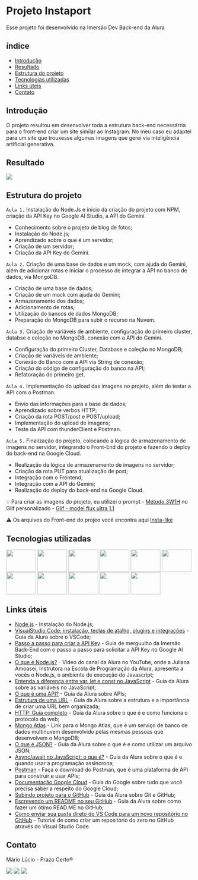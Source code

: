 # Projeto Instaport

Esse projeto foi desenvolvido na Imersão Dev Back-end da Alura

## índice

* [Introdução](#introdução)
* [Resultado](#resultado)
* [Estrutura do projeto](#estrutura-do-projeto)
* [Tecnologias utilizadas](#tecnologias-utilizadas)
* [Links úteis](#links-úteis)
* [Contato](#contato)

## Introdução

O projeto resultou em desenvolver toda a estrutura back-end necessárria para o front-end criar um site similar ao Instagram. No meu caso eu adaptei para um site que trouxesse algumas imagens que gerei via inteligência artificial generativa.

## Resultado

<div>
  <img align="center" src="https://github.com/marioluciofjr/instaport/blob/main/instaport.gif?raw=true" />
</div>

## Estrutura do projeto

`Aula 1.` Instalação do Node.Js e início da criação do projeto com NPM, criação da API Key no Google AI Studio, a API do Gemini.

+ Conhecimento sobre o projeto de blog de fotos;
+ Instalação do Node.js;
+ Aprendizado sobre o que é um servidor;
+ Criação de um servidor;
+ Criação da API Key do Gemini.

`Aula 2.` Criação de uma base de dados e um mock, com ajuda do Gemini, além de adicionar rotas e iniciar o processo de integrar a API no banco de dados, via MongoDB.

+ Criação de uma base de dados;
+ Criação de um mock com ajuda do Gemini;
+ Armazenamento dos dados;
+ Adicionamento de rotas;
+ Utilização do bancos de dados MongoDB;
+ Preparação do MongoDB para subir o recurso na Nuvem.

`Aula 3.` Criação de variáveis de ambiente, configuração do primeiro cluster, databse e coleção no MongoDB, conexão com a API do Gemini.

+ Configuração do primeiro Cluster, Database e coleção no MongoDB;
+ Criação de variáveis de ambiente;
+ Conexão do Banco com a API via String de conexão;
+ Criação do código de configuração do banco na API;
+ Refatoração do primeiro get.

`Aula 4.` Implementação do upload das imagens no projeto, além de testar a API com o Postman.

+ Envio das informações para a base de dados;
+ Aprendizado sobre verbos HTTP;
+ Criação da rota POST/post e POST/upload;
+ Implementação do upload de imagens;
+ Teste da API com thunderClient e Postman.

`Aula 5.` Finalização do projeto, colocando a lógica de armazenamento de imagens no servidor, integrando o Front-End do projeto e fazendo o deploy do back-end na Google Cloud.

+ Realização da lógica de armazenamento de imagens no servidor;
+ Criação da rota PUT para atualização de post;
+ Integração com o Frontend;
+ Integração com a API do Gemini;
+ Realização do deploy do back-end na Google Cloud.

💡 Para criar as imagens do projeto, eu utilizei o prompt - [Método 3W1H](https://github.com/marioluciofjr/prompts/blob/main/IAs_de_Imagem/metodo_3w1h.md) no Glif personalizado - [Glif - model flux ultra 1.1
](https://glif.app/@marioluciofjr/glifs/cm37rxgd1000j1of1ltky92h3)

⚠️ Os arquivos do Front-end do projeo você encontra aqui [Insta-like](https://github.com/guilhermeonrails/insta-like)

## Tecnologias utilizadas

<div>
  <img align="center" height="60" width="80" src="https://cdn.jsdelivr.net/gh/devicons/devicon@latest/icons/javascript/javascript-original.svg" />
  <img align="center" height="60" width="80" src="https://www.svgrepo.com/show/353478/bash-icon.svg" />
  <img align="center" height="60" width="80" src="https://cdn.jsdelivr.net/gh/devicons/devicon@latest/icons/json/json-original.svg" />
  <img align="center" height="60" width="80" src="https://cdn.jsdelivr.net/gh/devicons/devicon@latest/icons/nodejs/nodejs-original-wordmark.svg" />
  <img align="center" height="60" width="80" src="https://cdn.jsdelivr.net/gh/devicons/devicon@latest/icons/npm/npm-original-wordmark.svg" />
  <img align="center" height="60" width="80" src="https://cdn.jsdelivr.net/gh/devicons/devicon@latest/icons/mongodb/mongodb-original-wordmark.svg" />
  <img align="center" height="60" width="80" src="https://cdn.jsdelivr.net/gh/devicons/devicon@latest/icons/postman/postman-original.svg" />
  <img align="center" height="60" width="80" src="https://cdn.jsdelivr.net/gh/devicons/devicon@latest/icons/vscode/vscode-original-wordmark.svg" />
  <img align="center" height="60" width="80" src="https://cdn.jsdelivr.net/gh/devicons/devicon@latest/icons/git/git-original-wordmark.svg" />
  <img align="center" height="60" width="80" src="https://cdn.jsdelivr.net/gh/devicons/devicon@latest/icons/googlecloud/googlecloud-original-wordmark.svg" />  
  <img align="center" height="60" width="80" src="https://upload.wikimedia.org/wikipedia/commons/8/8a/Google_Gemini_logo.svg" />
</div>
          

## Links úteis

+ [Node.js](https://nodejs.org/en) - Instalação do Node.js;
+ [VisualStudio Code: instalação, teclas de atalho, plugins e integrações](https://www.alura.com.br/artigos/visualstudio-code-instalacao-teclas-de-atalho-plugins-e-integracoes) - Guia da Alura sobre o VSCode;
+ [Passo a passo para criar a API Key](https://www.notion.so/Imers-o-Dev-Back-End-Guia-de-Mergulho-31067142b5d54643a32edbb158f8e681?pvs=4#f43f33e067924f0a95fc86313b9d3189) - Guia de merguulho da Imersão Back-End com o passo a passo para solicitar a API Key no Google AI Studio;
+ [O que é Node.js?](https://youtu.be/8VSTrZY8vwI?si=2nk6yTvHnx8QbOj6) - Vídeo do canal da Alura no YouTube, onde a Juliana Amoasei, Instrutora na Escola de Programação da Alura, apresenta a vocês o Node.js, o ambiente de execução do Javascript;
+ [Entenda a diferença entre var, let e const no JavaScript](https://www.alura.com.br/artigos/entenda-diferenca-entre-var-let-e-const-no-javascript) - Guia da Alura sobre as variáveis no JavaScript;
+ [O que é uma API?](https://www.alura.com.br/artigos/api) - Guia da Alura sobre APIs;
+ [Estrutura de uma URL](https://www.alura.com.br/artigos/estrutura-url) - Guia da Alura sobre a estrutura e a importância de criar uma URL bem organizada;
+ [HTTP: Guia completo](https://www.alura.com.br/artigos/http) - Guia da Alura sobre o que é e como funciona o protocolo da web;
+ [Mongo Atlas](https://www.mongodb.com/products/platform/atlas-database) - Link para o Mongo Atlas, que é um serviço de banco de dados multinuvem desenvolvido pelas mesmas pessoas que desenvolvem o MongoDB;
+ [O que é JSON?](https://www.alura.com.br/artigos/o-que-e-json) - Guia da Alura sobre o que é e como utilizar um arquivo JSON;
+ [Async/await no JavaScript: o que é?](https://www.alura.com.br/artigos/async-await-no-javascript-o-que-e-e-quando-usar) - Guia da Alura sobre o que é e quando usar a programação assíncrona;
+ [Postman](https://www.postman.com/) - Faça o download do Postman, que é uma plataforma de API para construir e usar APIs;
+ [Documentação Google Cloud](https://cloud.google.com/docs?hl=pt-br) - Guia do Google sobre tudo que você precisa saber a respeito do Google Cloud;
+ [Subindo projeto para o GitHub](https://www.alura.com.br/artigos/o-que-e-git-github) - Guia da Alura sobre Git e GitHub;
+ [Escrevendo um README no seu GitHub](https://www.alura.com.br/artigos/escrever-bom-readme) - Guia da Alura sobre como fazer um ótimo READ.ME no GitHub;
+ [Como enviar sua pasta direto do VS Code para um novo repositório no GitHub](https://pt.linkedin.com/pulse/como-enviar-sua-pasta-direto-do-vs-code-para-um-novo-reposit%C3%B3rio-ml) - Tutorial de como criar um repositório do zero no GitHub através do Visual Studio Code.

## Contato
Mário Lúcio - Prazo Certo®
<div>  	
  <a href="https://www.linkedin.com/in/marioluciofjr" target="_blank"><img src="https://img.shields.io/badge/-LinkedIn-%230077B5?style=for-the-badge&logo=linkedin&logoColor=white"></a> 
  <a href = "mailto:marioluciofjr@gmail.com" target="_blank"><img src="https://img.shields.io/badge/-Gmail-%23333?style=for-the-badge&logo=gmail&logoColor=white"></a>
  <a href="https://prazocerto.me/contato" target="_blank"><img src="https://img.shields.io/badge/prazocerto.me/contato-230023?style=for-the-badge&logo=wordpress&logoColor=white"></a>
  
</div>

